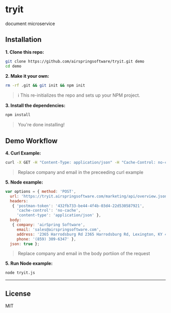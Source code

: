 # tryit
document microservice

## Installation

**1. Clone this repo:**

```sh
git clone https://github.com/airspringsoftware/tryit.git demo
cd demo
```
**2. Make it your own:**

```sh
rm -rf .git && git init && npm init
```

> :information_source: This re-initializes the repo and sets up your NPM project.


**3. Install the dependencies:**

```sh
npm install
```

> You're done installing! 

## Demo Workflow


**4. Curl Example:**

```sh
curl -X GET -H "Content-Type: application/json" -H "Cache-Control: no-cache" -H "Postman-Token: d96c8d41-75cf-69ec-61c7-7466d1cc92be" "https://tryit.airspringsoftware.com:6001/marketing/api/overview.json?company=test&email=test@test.com&address=test%20company%20address&phone=555-555-5555"
```
> Replace company and email in the preceeding curl example

**5. Node example:**

```tryit.js
var options = { method: 'POST',
  url: 'https://tryit.airspringsoftware.com/marketing/api/overview.json',
  headers: 
   { 'postman-token': '432fb733-be44-4f4b-03d4-22d530587921',
     'cache-control': 'no-cache',
     'content-type': 'application/json' },
  body: 
   { company: 'airSpring Software',
     email: 'sales@airspringsoftware.com',
     address: '2365 Harrodsburg Rd 2365 Harrodsburg Rd, Lexington, KY 40504',
     phone: '(859) 309-6347' },
  json: true };
```
> Replace company and email in the body portiion of the request

**5. Run Node example:**
```sh
node tryit.js
```

---


## License

MIT

